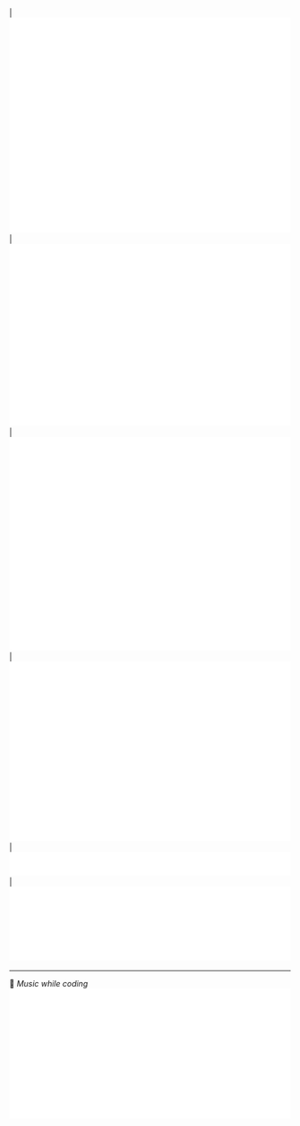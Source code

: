 | ![Metrics](/github-metrics.svg) | ![Calendar](/metrics.plugin.isocalendar.fullyear.svg)
| ![Skyline](/metrics.plugin.skyline.svg)
| ![Achievements](/metrics.plugin.achievements.compact.svg) | ![Habits Charts](/metrics.plugin.habits.charts.svg)
| ![Languages](/metrics.plugin.languages.details.svg)

---

:musical_note: *Music while coding*  
![Music](/metrics.plugin.music.top.svg)
